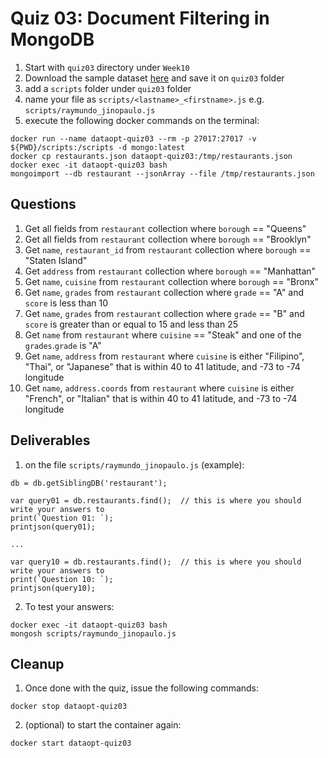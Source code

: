 # Quiz 03: Document Filtering in MongoDB

1. Start with `quiz03` directory under `Week10`
2. Download the sample dataset [here](https://raw.githubusercontent.com/IronPTSolutions/mongo-examples/master/datasets/restaurants.json) and save it on `quiz03` folder
3. add a `scripts` folder under `quiz03` folder
4. name your file as `scripts/<lastname>_<firstname>.js` e.g. `scripts/raymundo_jinopaulo.js`
5. execute the following docker commands on the terminal:
```
docker run --name dataopt-quiz03 --rm -p 27017:27017 -v ${PWD}/scripts:/scripts -d mongo:latest
docker cp restaurants.json dataopt-quiz03:/tmp/restaurants.json
docker exec -it dataopt-quiz03 bash
mongoimport --db restaurant --jsonArray --file /tmp/restaurants.json
```


## Questions

1. Get all fields from `restaurant` collection where `borough` == "Queens"
2. Get all fields from `restaurant` collection where `borough` == "Brooklyn"
3. Get `name`, `restaurant_id` from `restaurant` collection where `borough` == "Staten Island"
4. Get `address` from `restaurant` collection where `borough` == "Manhattan"
5. Get `name`, `cuisine` from `restaurant` collection where `borough` == "Bronx"
6. Get `name`, `grades` from `restaurant` collection where `grade` == "A" and `score` is less than 10
7. Get `name`, `grades` from `restaurant` collection where `grade` == "B" and `score` is greater than or equal to 15 and less than 25
8. Get `name` from `restaurant` where `cuisine` == "Steak" and one of the `grades`.`grade` is "A"
9. Get `name`, `address` from `restaurant` where `cuisine` is either "Filipino", "Thai", or "Japanese" that is within 40 to 41 latitude, and -73 to -74 longitude
10. Get `name`, `address.coords` from `restaurant` where `cuisine` is either "French", or "Italian" that is within 40 to 41 latitude, and -73 to -74 longitude

## Deliverables
1. on the file `scripts/raymundo_jinopaulo.js` (example):

```
db = db.getSiblingDB('restaurant');

var query01 = db.restaurants.find();  // this is where you should write your answers to 
print(`Question 01: `);
printjson(query01);

...

var query10 = db.restaurants.find();  // this is where you should write your answers to 
print(`Question 10: `);
printjson(query10);
```

2. To test your answers:
```
docker exec -it dataopt-quiz03 bash
mongosh scripts/raymundo_jinopaulo.js
```


## Cleanup
1. Once done with the quiz, issue the following commands:
```
docker stop dataopt-quiz03
```

2. (optional) to start the container again:
```
docker start dataopt-quiz03
```

